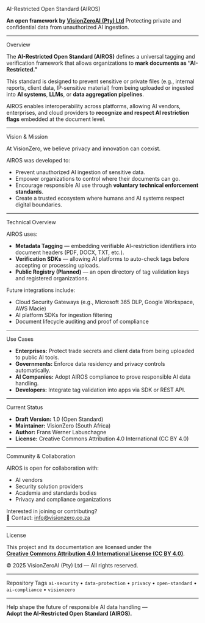 AI-Restricted Open Standard (AIROS)

**An open framework by [VisionZeroAI (Pty) Ltd](https://www.visionzero.co.za)** 
Protecting private and confidential data from unauthorized AI ingestion.

---

Overview

The **AI-Restricted Open Standard (AIROS)** defines a universal tagging and verification framework that allows organizations to **mark documents as “AI-Restricted.”**  

This standard is designed to prevent sensitive or private files (e.g., internal reports, client data, IP-sensitive material) from being uploaded or ingested into **AI systems**, **LLMs**, or **data aggregation pipelines**.

AIROS enables interoperability across platforms, allowing AI vendors, enterprises, and cloud providers to **recognize and respect AI restriction flags** embedded at the document level.

---

Vision & Mission

At VisionZero, we believe privacy and innovation can coexist.

AIROS was developed to:
- Prevent unauthorized AI ingestion of sensitive data.  
- Empower organizations to control where their documents can go.  
- Encourage responsible AI use through **voluntary technical enforcement standards**.  
- Create a trusted ecosystem where humans and AI systems respect digital boundaries.

---

Technical Overview

AIROS uses:
- **Metadata Tagging** — embedding verifiable AI-restriction identifiers into document headers (PDF, DOCX, TXT, etc.).  
- **Verification SDKs** — allowing AI platforms to auto-check tags before accepting or processing uploads.  
- **Public Registry (Planned)** — an open directory of tag validation keys and registered organizations.

Future integrations include:
- Cloud Security Gateways (e.g., Microsoft 365 DLP, Google Workspace, AWS Macie)
- AI platform SDKs for ingestion filtering
- Document lifecycle auditing and proof of compliance

---

Use Cases

- **Enterprises:** Protect trade secrets and client data from being uploaded to public AI tools.  
- **Governments:** Enforce data residency and privacy controls automatically.  
- **AI Companies:** Adopt AIROS compliance to prove responsible AI data handling.  
- **Developers:** Integrate tag validation into apps via SDK or REST API.

---

Current Status

- **Draft Version:** 1.0 (Open Standard)  
- **Maintainer:** VisionZero (South Africa)  
- **Author:** Frans Werner Labuschagne
- **License:** Creative Commons Attribution 4.0 International (CC BY 4.0)

---

Community & Collaboration

AIROS is open for collaboration with:
- AI vendors  
- Security solution providers  
- Academia and standards bodies  
- Privacy and compliance organizations  

Interested in joining or contributing?  
📧 Contact: [info@visionzero.co.za](mailto:info@visionzero.co.za)

---

License

This project and its documentation are licensed under the  
**[Creative Commons Attribution 4.0 International License (CC BY 4.0)](https://creativecommons.org/licenses/by/4.0/)**.  

© 2025 VisionZeroAI (Pty) Ltd — All rights reserved.

---

Repository Tags
`ai-security` • `data-protection` • `privacy` • `open-standard` • `ai-compliance` • `visionzero`

---


Help shape the future of responsible AI data handling —  
**Adopt the AI-Restricted Open Standard (AIROS).**
